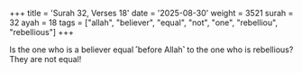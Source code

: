 +++
title = 'Surah 32, Verses 18'
date = '2025-08-30'
weight = 3521
surah = 32
ayah = 18
tags = ["allah", "believer", "equal", "not", "one", "rebelliou", "rebellious"]
+++

Is the one who is a believer equal ˹before Allah˺ to the one who is rebellious? They are not equal!